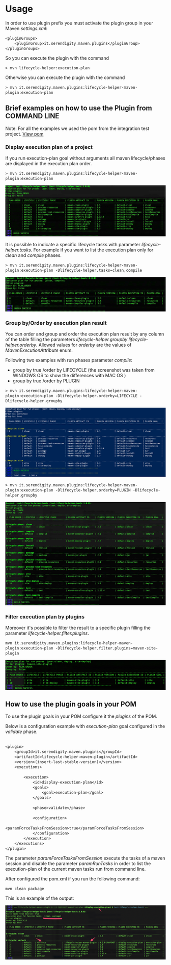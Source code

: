 # Usage

In order to use plugin prefix you must activate the plugin group in your Maven *settings.xml*:

```
<pluginGroups>
    <pluginGroup>it.serendigity.maven.plugins</pluginGroup>
</pluginGroups>
```

So you can execute the plugin with the command
```
> mvn lifecycle-helper:execution-plan
```

Otherwise you can execute the plugin with the command
```
> mvn it.serendigity.maven.plugins:lifecycle-helper-maven-plugin:execution-plan
```

## Brief examples on how to use the Plugin from COMMAND LINE
Note: For all the examples we used the pom from the integration test project.
[View pom](https://github.com/serendipity-projects/lifecycle-helper-maven-plugin/blob/master/src/it/execution-plan/pom.xml)

### Display execution plan of a project

If you run execution-plan goal without arguments all maven lifecycle/phases are displayed in the execution plan order.

```
> mvn it.serendigity.maven.plugins:lifecycle-helper-maven-plugin:execution-plan
```

![Example](images/example_execution_plan.jpg)


It is possible to indicate a specific lifecycle tasks with parameter *lifecycle-helper.tasks*.
For example if you want to list the execution plan only for *clean* and *compile* phases.

```
> mvn it.serendigity.maven.plugins:lifecycle-helper-maven-plugin:execution-plan -Dlifecycle-helper.tasks=clean,compile
```
![Example](images/example_execution_plan_phases.jpg)


### Group by/Order by execution plan result
You can order and group and order the execution plan result by any column of the table filling the parameters *lifecycle-helper.groupby* *lifecycle-helper.orderby*.
Allowed values for *orderby* are the values of *MavenExecutionAttribute* enum.

Following two examples with run phases parameter *compile*:

- group by true /order by LIFECYCLE (the screenshot was taken from WINDOWS OS to show the differences with MAC OS
)
- group by true /order by PLUGIN

```
> mvn it.serendigity.maven.plugins:lifecycle-helper-maven-plugin:execution-plan -Dlifecycle-helper.orderby=LIFECYCLE -Dlifecycle-helper.groupby
```

![Example](images/example_1.jpg)

```
> mvn it.serendigity.maven.plugins:lifecycle-helper-maven-plugin:execution-plan -Dlifecycle-helper.orderby=PLUGIN -Dlifecycle-helper.groupby

```

![Example](images/example_execution_plan_group_phase.jpg)

### Filter execution plan by plugins

Moreover it's possible to filter the result to a specific plugin filling the parameter *lifecycle-helper.filter.plugins*.

```
mvn it.serendigity.maven.plugins:lifecycle-helper-maven-plugin:execution-plan -Dlifecycle-helper.filter.plugins=maven-site-plugin
```

![Example](images/example_execution_plan_filter_plugin.jpg)

## How to use the plugin goals in your POM

To use the plugin goals in your POM configure it the *plugins* of the POM.

Below is a configuration example with *execution-plan* goal configured in the *validate* phase.

```

<plugin>
	<groupId>it.serendigity.maven.plugins</groupId>
	<artifactId>lifecycle-helper-maven-plugin</artifactId>
	<version>(insert-last-stable-version)</version>
	<executions>

		<execution>
			<id>display-execution-plan</id>
			<goals>
				<goal>execution-plan</goal>
			</goals>

			<phase>validate</phase>

			<configuration>
                  <paramForceTasksFromSession>true</paramForceTasksFromSession>
			</configuration>
		</execution>
	</executions>
</plugin>

```

The parameter *paramForceTasksFromSession* execute the tasks of a maven session and disable the parameter *paramRunTasks* in order to
list the execution-plan of the current maven tasks run from command line.

After configured the pom.xml if you run the following command:
```
mvn clean package
```

This is an example of the output:

![Example](images/example_execution_plan_from_session.jpg)
